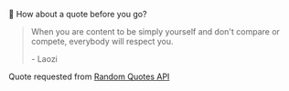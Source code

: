📣 How about a quote before you go?

> When you are content to be simply yourself and don't compare or compete, everybody will respect you.
>
> <p>- Laozi</p>

Quote requested from [Random Quotes API](https://github.com/lukePeavey/quotable)
